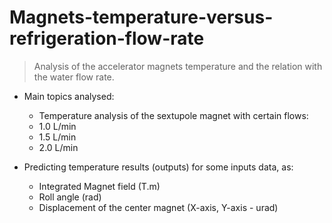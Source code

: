 # Magnets-temperature-versus-refrigeration-flow-rate

> Analysis of the accelerator magnets temperature and the relation with the water flow rate.

- Main topics analysed:
  - Temperature analysis of the sextupole magnet with certain flows:
  - 1.0 L/min
  - 1.5 L/min
  - 2.0 L/min

- Predicting temperature results (outputs) for some inputs data, as:
  - Integrated Magnet field (T.m)
  - Roll angle (rad)
  - Displacement of the center magnet (X-axis, Y-axis - urad)
